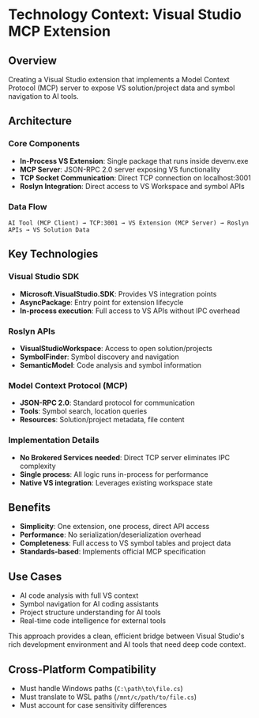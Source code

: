 ﻿# Technology Context: Visual Studio MCP Extension

## Overview
Creating a Visual Studio extension that implements a Model Context Protocol (MCP) server to expose VS solution/project data and symbol navigation to AI tools.

## Architecture

### Core Components
- **In-Process VS Extension**: Single package that runs inside devenv.exe
- **MCP Server**: JSON-RPC 2.0 server exposing VS functionality  
- **TCP Socket Communication**: Direct TCP connection on localhost:3001
- **Roslyn Integration**: Direct access to VS Workspace and symbol APIs

### Data Flow
```
AI Tool (MCP Client) → TCP:3001 → VS Extension (MCP Server) → Roslyn APIs → VS Solution Data
```

## Key Technologies

### Visual Studio SDK
- **Microsoft.VisualStudio.SDK**: Provides VS integration points
- **AsyncPackage**: Entry point for extension lifecycle
- **In-process execution**: Full access to VS APIs without IPC overhead

### Roslyn APIs
- **VisualStudioWorkspace**: Access to open solution/projects
- **SymbolFinder**: Symbol discovery and navigation
- **SemanticModel**: Code analysis and symbol information

### Model Context Protocol (MCP)
- **JSON-RPC 2.0**: Standard protocol for communication
- **Tools**: Symbol search, location queries
- **Resources**: Solution/project metadata, file content

### Implementation Details
- **No Brokered Services needed**: Direct TCP server eliminates IPC complexity
- **Single process**: All logic runs in-process for performance
- **Native VS integration**: Leverages existing workspace state

## Benefits
- **Simplicity**: One extension, one process, direct API access
- **Performance**: No serialization/deserialization overhead
- **Completeness**: Full access to VS symbol tables and project data
- **Standards-based**: Implements official MCP specification

## Use Cases
- AI code analysis with full VS context
- Symbol navigation for AI coding assistants
- Project structure understanding for AI tools
- Real-time code intelligence for external tools

This approach provides a clean, efficient bridge between Visual Studio's rich development environment and AI tools that need deep code context.

## Cross-Platform Compatibility

- Must handle Windows paths (`C:\path\to\file.cs`)
- Must translate to WSL paths (`/mnt/c/path/to/file.cs`)
- Must account for case sensitivity differences